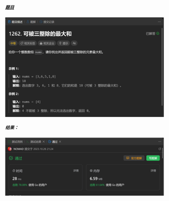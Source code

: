 ##### [题目](https://leetcode.cn/problems/greatest-sum-divisible-by-three/description/)
![pic](img.png)
##### 结果：
![pic](result.png)